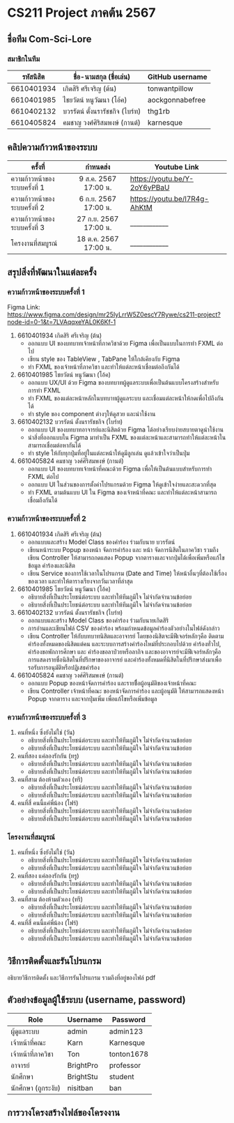 # CS211 Project ภาคต้น 2567

## ชื่อทีม Com-Sci-Lore

### สมาชิกในทีม
| รหัสนิสิต  | ชื่อ-นามสกุล (ชื่อเล่น)         | GitHub username |
|------------|---------------------------------|----------------|
| 6610401934 | เกิดสิริ ศรีเจริญ (ต้น)         | tonwantpillow  |
| 6610401985 | ไชยวัตน์ หนูวัฒนา (โอ้ค)        | aockgonnabefree |
| 6610402132 | บวรรัตน์ ตั้งนรารัชชกิจ (ไบร์ท) | thg1rb         |
| 6610405824 | คมชาญ วงศ์ศิริสมพงษ์ (กานต์)    | karnesque      |

## คลิปความก้าวหน้าของระบบ
| ครั้งที่                      |       กำหนดส่ง        | Youtube Link |
|-------------------------------|:---------------------:|--------------|
| ความก้าวหน้าของระบบครั้งที่ 1 | 9 ส.ค. 2567 17:00 น.  | https://youtu.be/Y-2oY6yPBaU |
| ความก้าวหน้าของระบบครั้งที่ 2 | 6 ก.ย. 2567 17:00 น.  | https://youtu.be/l7R4g-AhKtM |
| ความก้าวหน้าของระบบครั้งที่ 3 | 27 ก.ย. 2567 17:00 น. | ____________ |
| โครงงานที่สมบูรณ์             | 18 ต.ค. 2567 17:00 น. | ____________ |

## สรุปสิ่งที่พัฒนาในแต่ละครั้ง
### ความก้าวหน้าของระบบครั้งที่ 1  
Figma Link: https://www.figma.com/design/mr25IyLrrW5Z0escY7Rywe/cs211-project?node-id=0-1&t=7LVAqqxeYAL0K6Kf-1
1. 6610401934 เกิดสิริ ศรีเจริญ (ต้น)
    * ออกแบบ UI ของบทบาทเจ้าหน้าที่ภาควิชาด้วย Figma เพื่อเป็นแบบในการทำ FXML ต่อไป
    * เขียน style ของ TableView , TabPane ให้ใกล้เคียงกับ Figma
    * ทำ FXML ของเจ้าหน้าที่ภาควิชา และทำให้แต่ละหน้าเชื่อมต่อถึงกันได้
2. 6610401985 ไชยวัตน์ หนูวัฒนา (โอ้ค)
   * ออกแบบ UX/UI ด้วย Figma ของบทบาทผู้ดูแลระบบเพื่อเป็นต้นแบบโครงสร้างสำหรับการทำ FXML
   * ทำ FXML ของแต่ละหน้าหลักในบทบาทผู้ดูแลระบบ และเชื่อมแต่ละหน้าให้กดเพื่อไปถึงกันได้  
   * ทำ style ของ component ต่างๆให้ดูสวย และน่าใช้งาน
3. 6610402132 บวรรัตน์ ตั้งนรารัชชกิจ (ไบร์ท)
   * ออกแบบ UI ของบทบาทอาจารย์และนิสิตด้วย Figma ได้อย่างเรียบง่ายสบายตาดูน่าใช้งาน
   * นำสิ่งที่ออกแบบใน Figma มาทำเป็น FXML ของแต่ละหน้าและสามารถทำให้แต่ละหน้าในสามารถเชื่อมต่อหากันได้
   * ทำ style ให้กับทุกปุ่มที่อยู่ในแต่ละหน้าให้ดูมีลูกเล่น ดูแล้วเข้าใจว่าเป็นปุ่ม
4. 6610405824 คมชาญ วงศ์ศิริสมพงษ์ (กานต์)
   * ออกแบบ UI ของบทบาทเจ้าหน้าที่คณะด้วย Figma เพื่อให้เป็นต้นแบบสำหรับการทำ FXML ต่อไป
   * ออกแบบ UI ในส่วนของการตั้งค่าโปรแกรมด้วย Figma ให้ดูเข้าใจง่ายและสะดวกที่สุด
   * ทำ FXML ตามต้นแบบ UI ใน Figma ของเจ้าหน้าที่คณะ และทำให้แต่ละหน้าสามารถเชื่อมถึงกันได้

### ความก้าวหน้าของระบบครั้งที่ 2
1. 6610401934 เกิดสิริ ศรีเจริญ (ต้น)
    * ออกแบบและสร้าง Model Class ของคำร้อง ร่วมกับนาย บวรรัตน์
    * เขียนหน้าระบบ Popup ของหน้า จัดการคำร้อง และ หน้า จัดการนิสิตในภาควิชา รวมถึงเขียน Controller ให้สามารถกดแสดง Popup จากตารางและจากปุ่มได้เพื่อเพิ่มหรือแก้ไขข้อมูล คำร้องและนิสิต
    * เขียน Service ของการใช้เวลาในโปรแกรม (Date and Time) ให้หน้าอื่นๆที่ต้องใช้เรื่องของเวลา และทำให้ตารางเรียงจากวันเวลาที่ล่าสุด 
2. 6610401985 ไชยวัตน์ หนูวัฒนา (โอ้ค)
    * อธิบายสิ่งที่เป็นประโยชน์ต่อระบบ และทำให้ทีมภูมิใจ ไม่จำกัดจำนวนข้อย่อย
    * อธิบายสิ่งที่เป็นประโยชน์ต่อระบบ และทำให้ทีมภูมิใจ ไม่จำกัดจำนวนข้อย่อย
3. 6610402132 บวรรัตน์ ตั้งนรารัชชกิจ (ไบร์ท)
    * ออกแบบและสร้าง Model Class ของคำร้อง ร่วมกับนายเกิดสิริ
    * การอ่านและเขียนไฟล์ CSV ของคำร้อง พร้อมกำหนดข้อมูลคำร้องตัวอย่างในไฟล์ดังกล่าว
    * เขียน Controller ให้กับบทบาทนิสิตและอาจารย์ โดยของนิสิตจะมีฟีเจอร์หลักๆคือ ติดตามคำร้องทั้งหมดของนิสิตแต่คน และระบบการสร้างคำร้องใหม่ที่ประกอบไปด้วย คำร้องทั่วไป, คำร้องขอพักการศึกษา และ คำร้องขอลาป่วยหรือลากิจ และของอาจารย์จะมีฟีเจอร์หลักๆคือ การแสดงรายชื่อนิสิตในที่ปรึกษาของอาจารย์ และคำร้องทั้งหมดที่นิสิตในที่ปรึกษาส่งมาเพื่อรอรับการอนุมัติหรือปฏิเสธคำร้อง
4. 6610405824 คมชาญ วงศ์ศิริสมพงษ์ (กานต์)
    * ออกแบบ Popup ของหน้าจัดการคำร้อง และรายชืื่อผู้อนุมัติของเจ้าหน้าที่คณะ
    * เขียน Controller เจ้าหน้าที่คณะ ของหน้าจัดการคำร้อง และผู้อนุมัติ ให้สามารถแสดงหน้า Popup จากตาราง และจากปุ่มเพิ่ม เพื่อแก้ไขหรือเพิ่มข้อมูล

### ความก้าวหน้าของระบบครั้งที่ 3
1. คนที่หนึ่ง ซึ่งยังไม่ใช่ (วัน)
    * อธิบายสิ่งที่เป็นประโยชน์ต่อระบบ และทำให้ทีมภูมิใจ ไม่จำกัดจำนวนข้อย่อย
    * อธิบายสิ่งที่เป็นประโยชน์ต่อระบบ และทำให้ทีมภูมิใจ ไม่จำกัดจำนวนข้อย่อย
2. คนที่สอง แค่ลองรักกัน (ทรู)
    * อธิบายสิ่งที่เป็นประโยชน์ต่อระบบ และทำให้ทีมภูมิใจ ไม่จำกัดจำนวนข้อย่อย
    * อธิบายสิ่งที่เป็นประโยชน์ต่อระบบ และทำให้ทีมภูมิใจ ไม่จำกัดจำนวนข้อย่อย
3. คนที่สาม ต้องห้ามตัวเอง (ทรี)
    * อธิบายสิ่งที่เป็นประโยชน์ต่อระบบ และทำให้ทีมภูมิใจ ไม่จำกัดจำนวนข้อย่อย
    * อธิบายสิ่งที่เป็นประโยชน์ต่อระบบ และทำให้ทีมภูมิใจ ไม่จำกัดจำนวนข้อย่อย
4. คนที่สี่ คนนี้แค่พี่น้อง (โฟร์)
    * อธิบายสิ่งที่เป็นประโยชน์ต่อระบบ และทำให้ทีมภูมิใจ ไม่จำกัดจำนวนข้อย่อย
    * อธิบายสิ่งที่เป็นประโยชน์ต่อระบบ และทำให้ทีมภูมิใจ ไม่จำกัดจำนวนข้อย่อย

### โครงงานที่สมบูรณ์
1. คนที่หนึ่ง ซึ่งยังไม่ใช่ (วัน)
    * อธิบายสิ่งที่เป็นประโยชน์ต่อระบบ และทำให้ทีมภูมิใจ ไม่จำกัดจำนวนข้อย่อย
    * อธิบายสิ่งที่เป็นประโยชน์ต่อระบบ และทำให้ทีมภูมิใจ ไม่จำกัดจำนวนข้อย่อย
2. คนที่สอง แค่ลองรักกัน (ทรู)
    * อธิบายสิ่งที่เป็นประโยชน์ต่อระบบ และทำให้ทีมภูมิใจ ไม่จำกัดจำนวนข้อย่อย
    * อธิบายสิ่งที่เป็นประโยชน์ต่อระบบ และทำให้ทีมภูมิใจ ไม่จำกัดจำนวนข้อย่อย
3. คนที่สาม ต้องห้ามตัวเอง (ทรี)
    * อธิบายสิ่งที่เป็นประโยชน์ต่อระบบ และทำให้ทีมภูมิใจ ไม่จำกัดจำนวนข้อย่อย
    * อธิบายสิ่งที่เป็นประโยชน์ต่อระบบ และทำให้ทีมภูมิใจ ไม่จำกัดจำนวนข้อย่อย
4. คนที่สี่ คนนี้แค่พี่น้อง (โฟร์)
    * อธิบายสิ่งที่เป็นประโยชน์ต่อระบบ และทำให้ทีมภูมิใจ ไม่จำกัดจำนวนข้อย่อย
    * อธิบายสิ่งที่เป็นประโยชน์ต่อระบบ และทำให้ทีมภูมิใจ ไม่จำกัดจำนวนข้อย่อย

## วิธีการติดตั้งและรันโปรแกรม
อธิบายวิธีการติดตั้ง และวิธีการรันโปรแกรม รวมถึงที่อยู่ของไฟล์ pdf

## ตัวอย่างข้อมูลผู้ใช้ระบบ (username, password) 
| Role                | Username  | Password  |
|---------------------|-----------|-----------|
| ผู้ดูแลระบบ         | admin     | admin123     |
| เจ้าหน้าที่คณะ      | Karn      | Karnesque   |
| เจ้าหน้าที่ภาควิชา  | Ton       | tonton1678     |
| อาจารย์             | BrightPro | professor |
| นักศึกษา            | BrightStu       | student   |
| นักศึกษา (ถูกระงับ) | nisitban                | ban          |
## การวางโครงสร้างไฟล์ของโครงงาน